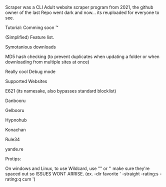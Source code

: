 Scraper was a CLI Adult website scraper program from 2021, the github owner of the last Repo went dark and now... its reuploaded for everyone to see.

Tutorial: Comming soon :tm:

(Simplified) Feature list.

Symotanious downloads

MD5 hash checking (to prevent duplicates when updating a folder or when downloading from multiple sites at once)

Really cool Debug mode

Supported Websites

E621 (its namesake, also bypasses standard blocklist)

Danbooru

Gelbooru

Hypnohub

Konachan

Rule34

yande.re

Protips:

On windows and Linux, to use Wildcard, use "" or '' make sure they're spaced out so ISSUES WONT ARRISE.
(ex. -dir favorite ' -straight -rating:s -rating:q cum ')
